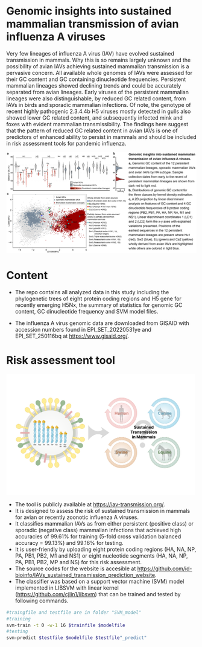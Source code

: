 # Genomic insights into sustained mammalian transmission of avian influenza A viruses

Very few lineages of influenza A virus (IAV) have evolved sustained transmission in mammals. Why this is so remains largely unknown and the possibility of avian IAVs achieving sustained mammalian transmission is a pervasive concern. All available whole genomes of IAVs were assessed for their GC content and GC containing dinucleotide frequencies. Persistent mammalian lineages showed declining trends and could be accurately separated from avian lineages. Early viruses of the persistent mammalian lineages were also distinguishable, by reduced GC related content, from IAVs in birds and sporadic mammalian infections. Of note, the genotype of recent highly pathogenic 2.3.4.4b H5 viruses mostly detected in gulls also showed lower GC related content, and subsequently infected mink and foxes with evident mammalian transmissibility. The findings here suggest that the pattern of reduced GC related content in avian IAVs is one of predictors of enhanced ability to persist in mammals and should be included in risk assessment tools for pandemic influenza.

<img src="genomic_insight.png" width="800">

# Content
+ The repo contains all analyzed data in this study including the phylogenetic trees of eight protein coding regions and H5 gene for recently emerging H5Nx, the summary of statistics for genomic GC content, GC dinucleotide frequency and SVM model files. 

+ The influenza A virus genomic data are downloaded from GISAID with accession numbers found in EPI_SET_20220531ye and EPI_SET_250116bq at https://www.gisaid.org/.

# Risk assessment tool
<img src="intro.png" width="500">

+ The tool is publicly available at https://iav-transmission.org/.
+ It is designed to assess the risk of sustained transmission in mammals for avian or recently zoonotic influenza A viruses.
+ It classifies mammalian IAVs as from either persistent (positive class) or sporadic (negative class) mammalian infections that achieved high accuracies of 99.61% for training (5-fold cross validation balanced accuracy = 99.13%) and 99.16% for testing.  
+ It is user-friendly by uploading eight protein coding regions (HA, NA, NP, PA, PB1, PB2, M1 and NS1) or eight nucleotide segments (HA, NA, NP, PA, PB1, PB2, MP and NS) for this risk assessment.
+ The source codes for the website is accesible at https://github.com/id-bioinfo/IAVs_sustained_transmission_prediction_website.
+ The classifier was based on a support vector machine (SVM) model implemented in LIBSVM with linear kernel (https://github.com/cjlin1/libsvm) that can be trained and tested by following commands.
```bash
#traingfile and testfile are in folder "SVM_model"
#training
svm-train -t 0 -w-1 16 $trainfile $modelfile
#testing
svm-predict $testfile $modelfile $testfile"_predict"
```
